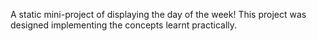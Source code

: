 A static mini-project of displaying the day of the week!
This project was designed implementing the concepts learnt practically.
